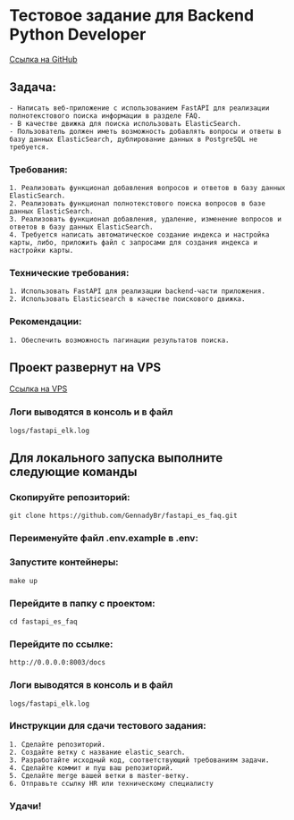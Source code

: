 # Тестовое задание для Backend Python Developer

[Ссылка на GitHub](https://github.com/GennadyBr/fastapi_es_faq)

## Задача: 
    - Написать веб-приложение с использованием FastAPI для реализации полнотекстового поиска информации в разделе FAQ. 
    - В качестве движка для поиска использовать ElasticSearch. 
    - Пользователь должен иметь возможность добавлять вопросы и ответы в базу данных ElasticSearch, дублирование данных в PostgreSQL не требуется.

### Требования:
    1. Реализовать функционал добавления вопросов и ответов в базу данных ElasticSearch.
    2. Реализовать функционал полнотекстового поиска вопросов в базе данных ElasticSearch.
    3. Реализовать функционал добавления, удаление, изменение вопросов и ответов в базу данных ElasticSearch.
    4. Требуется написать автоматическое создание индекса и настройка карты, либо, приложить файл с запросами для создания индекса и настройки карты.

### Технические требования:
    1. Использовать FastAPI для реализации backend-части приложения.
    2. Использовать Elasticsearch в качестве поискового движка.

### Рекомендации:
    1. Обеспечить возможность пагинации результатов поиска.

## Проект развернут на VPS
[Ссылка на VPS](http://5.35.83.245:8003/docs)

### Логи выводятся в консоль и в файл
    logs/fastapi_elk.log


## Для локального запуска выполните следующие команды

### Скопируйте репозиторий:
    git clone https://github.com/GennadyBr/fastapi_es_faq.git

### Переименуйте файл .env.example в .env:

### Запустите контейнеры:
    make up

### Перейдите в папку с проектом:
    cd fastapi_es_faq

### Перейдите по ссылке:
    http://0.0.0.0:8003/docs

### Логи выводятся в консоль и в файл
    logs/fastapi_elk.log



### Инструкции для сдачи тестового задания:
    1. Сделайте репозиторий.
    2. Создайте ветку с название elastic_search.
    3. Разработайте исходный код, соответствующий требованиям задачи.
    4. Сделайте коммит и пуш ваш репозиторий.
    5. Сделайте merge вашей ветки в master-ветку.
    6. Отправьте ссылку HR или техническому специалисту 

### Удачи!

